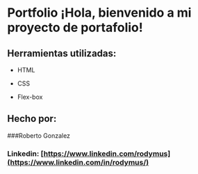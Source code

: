 # Portfolio ¡Hola, bienvenido a mi proyecto de portafolio!

## Herramientas utilizadas:

* HTML

* CSS

* Flex-box

## Hecho por:

###Roberto Gonzalez

### Linkedin: [https://www.linkedin.com/rodymus](https://www.linkedin.com/in/rodymus/)
